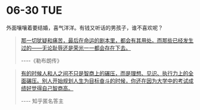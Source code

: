 # 06-30 TUE

外面嚷嚷着要结婚，喜气洋洋。有钱又听话的男孩子，谁不喜欢呢？



> [那一切犹疑和痛苦，最后在命运的剧本里，都会有其用处。而那些已经发生过的——无论耻辱还是荣光一一都会存在下去。](https://www.mingyantong.com/ju/5267334)  
>  
>
> ----《勒布朗传》

> [有的时候人和人之间不只是智商上的碾压，而是理想、见识、执行力上的全面碾压。别人开始规划人生为目标奋斗的时候，你还在因为大学中的考试成绩好觉得自己智商高。](https://www.zhihu.com/question/27869328/answer/85064870)
>
> ---- 知乎匿名答主




